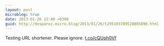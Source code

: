 ```yaml
---
layout: post
microblog: true
date: 2013-01-26 12:40 +0300
guid: http://desparoz.micro.blog/2013/01/26/t295103789520805890.html
---
```

Testing URL shortener. Please ignore. [t.co/cQUph0Vf](http://t.co/cQUph0Vf)
